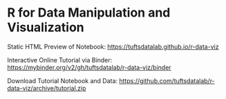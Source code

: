 # R for Data Manipulation and Visualization

Static HTML Preview of Notebook: https://tuftsdatalab.github.io/r-data-viz

Interactive Online Tutorial via Binder: https://mybinder.org/v2/gh/tuftsdatalab/r-data-viz/binder

Download Tutorial Notebook and Data: https://github.com/tuftsdatalab/r-data-viz/archive/tutorial.zip
